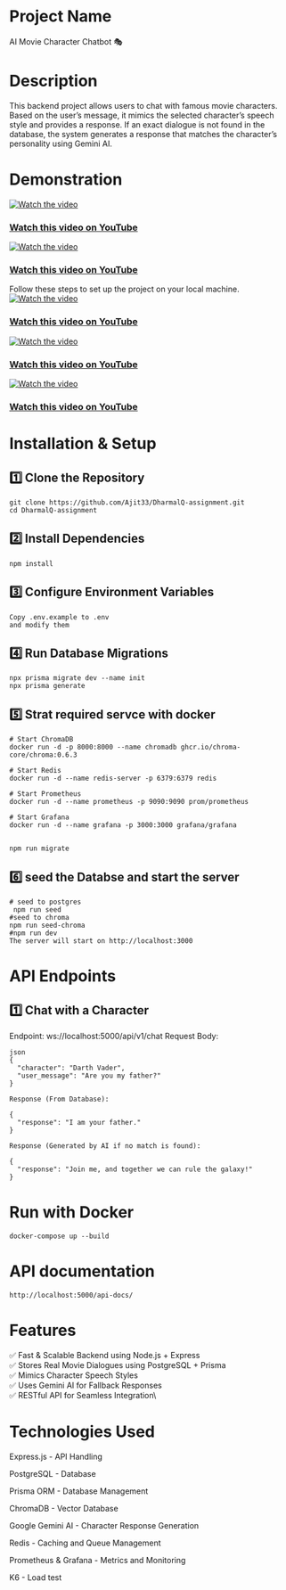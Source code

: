 # Project Name
AI Movie Character Chatbot 🎭

# Description
This backend project allows users to chat with famous movie characters. Based on the user’s message, it mimics the selected character’s speech style and provides a response. If an exact dialogue is not found in the database, the system generates a response that matches the character’s personality using Gemini AI.
# Demonstration
[![Watch the video](https://img.youtube.com/vi/lJ7jjHLnac4/maxresdefault.jpg)](https://youtu.be/lJ7jjHLnac4)

### [Watch this video on YouTube](https://youtu.be/lJ7jjHLnac4)
[![Watch the video](https://img.youtube.com/vi/6_Xy9eXt54c/maxresdefault.jpg)](https://youtu.be/6_Xy9eXt54c)

### [Watch this video on YouTube](https://youtu.be/6_Xy9eXt54c)

Follow these steps to set up the project on your local machine.
[![Watch the video](https://img.youtube.com/vi/ms3O_h2cwnI/maxresdefault.jpg)](https://youtu.be/ms3O_h2cwnI)

### [Watch this video on YouTube](https://youtu.be/ms3O_h2cwnI)
[![Watch the video](https://img.youtube.com/vi/ibi-T6dODew/maxresdefault.jpg)](https://youtu.be/ibi-T6dODew)

### [Watch this video on YouTube](https://youtu.be/ibi-T6dODew)
[![Watch the video](https://img.youtube.com/vi/rCeU68dVknY/maxresdefault.jpg)](https://youtu.be/rCeU68dVknY)

### [Watch this video on YouTube](https://youtu.be/rCeU68dVknY)



# Installation & Setup
## 1️⃣ Clone the Repository
```
git clone https://github.com/Ajit33/DharmalQ-assignment.git
cd DharmalQ-assignment
 ```

 ## 2️⃣ Install Dependencies
```
npm install
```

## 3️⃣ Configure Environment Variables
```
Copy .env.example to .env
and modify them

```

## 4️⃣ Run Database Migrations
```
npx prisma migrate dev --name init
npx prisma generate
```
## 5️⃣ Strat required servce with docker
```
# Start ChromaDB
docker run -d -p 8000:8000 --name chromadb ghcr.io/chroma-core/chroma:0.6.3

# Start Redis
docker run -d --name redis-server -p 6379:6379 redis

# Start Prometheus
docker run -d --name prometheus -p 9090:9090 prom/prometheus

# Start Grafana
docker run -d --name grafana -p 3000:3000 grafana/grafana 
```

```

npm run migrate
```

## 6️⃣ seed the Databse and start the server
```
# seed to postgres
 npm run seed
#seed to chroma
npm run seed-chroma
#npm run dev
The server will start on http://localhost:3000
```

# API Endpoints
## 1️⃣ Chat with a Character
Endpoint:
ws://localhost:5000/api/v1/chat
Request Body:
```
json
{
  "character": "Darth Vader",
  "user_message": "Are you my father?"
}
```
```
Response (From Database):

{
  "response": "I am your father."
}
```
```
Response (Generated by AI if no match is found):

{
  "response": "Join me, and together we can rule the galaxy!"
}
```
# Run with Docker
```
docker-compose up --build
```
# API documentation
```
http://localhost:5000/api-docs/
```

# Features
✅ Fast & Scalable Backend using Node.js + Express\
✅ Stores Real Movie Dialogues using PostgreSQL + Prisma\
✅ Mimics Character Speech Styles\
✅ Uses Gemini AI for Fallback Responses\
✅ RESTful API for Seamless Integration\

# Technologies Used
Express.js - API Handling

PostgreSQL - Database

Prisma ORM - Database Management

ChromaDB - Vector Database

Google Gemini AI - Character Response Generation

Redis - Caching and Queue Management

Prometheus & Grafana - Metrics and Monitoring

K6 - Load test

